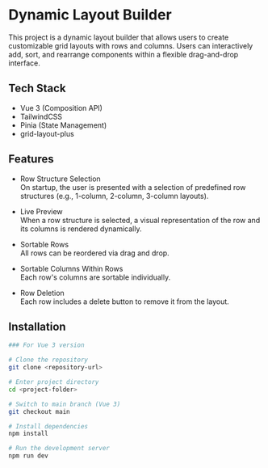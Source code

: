 # Dynamic Layout Builder

This project is a dynamic layout builder that allows users to create customizable grid layouts with rows and columns. Users can interactively add, sort, and rearrange components within a flexible drag-and-drop interface.

## Tech Stack

- Vue 3 (Composition API)
- TailwindCSS
- Pinia (State Management)
- grid-layout-plus

## Features

- Row Structure Selection  
  On startup, the user is presented with a selection of predefined row structures (e.g., 1-column, 2-column, 3-column layouts).

- Live Preview  
  When a row structure is selected, a visual representation of the row and its columns is rendered dynamically.

- Sortable Rows  
  All rows can be reordered via drag and drop.

- Sortable Columns Within Rows  
  Each row's columns are sortable individually.

- Row Deletion  
  Each row includes a delete button to remove it from the layout.

## Installation

```bash
### For Vue 3 version

# Clone the repository
git clone <repository-url>

# Enter project directory
cd <project-folder>

# Switch to main branch (Vue 3)
git checkout main

# Install dependencies
npm install

# Run the development server
npm run dev

```
